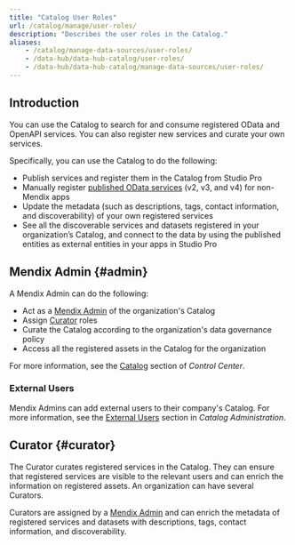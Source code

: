 ```yaml
---
title: "Catalog User Roles"
url: /catalog/manage/user-roles/
description: "Describes the user roles in the Catalog."
aliases:
    - /catalog/manage-data-sources/user-roles/
    - /data-hub/data-hub-catalog/user-roles/
    - /data-hub/data-hub-catalog/manage-data-sources/user-roles/
---
```


## Introduction

You can use the Catalog to search for and consume registered OData and OpenAPI services. You can also register new services and curate your own services.

Specifically, you can use the Catalog to do the following: 

* Publish services and register them in the Catalog from Studio Pro
* Manually register [published OData services](/refguide/published-odata-services/) (v2, v3, and v4) for non-Mendix apps
* Update the metadata (such as descriptions, tags, contact information, and discoverability) of your own registered services
* See all the discoverable services and datasets registered in your organization’s Catalog, and connect to the data by using the published entities as external entities in your apps in Studio Pro

## Mendix Admin {#admin}

A Mendix Admin can do the following:

* Act as a [Mendix Admin](/control-center/catalog-admin/) of the organization's Catalog
* Assign [Curator](#curator) roles
* Curate the Catalog according to the organization's data governance policy
* Access all the registered assets in the Catalog for the organization

For more information, see the [Catalog](/control-center/catalog-admin/) section of *Control Center*. 

### External Users

Mendix Admins can add external users to their company's Catalog. For more information, see the [External Users](/control-center/catalog-admin/#external-users) section in *Catalog Administration*.

## Curator {#curator}

The Curator curates registered services in the Catalog. They can ensure that registered services are visible to the relevant users and can enrich the information on registered assets. An organization can have several Curators. 

Curators are assigned by a [Mendix Admin](#admin) and can enrich the metadata of registered services and datasets with descriptions, tags, contact information, and discoverability.
